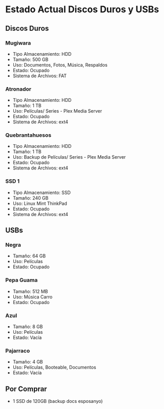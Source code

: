 # Estado Actual Discos Duros y USBs

## Discos Duros

### Mugiwara

- Tipo Almacenamiento: HDD
- Tamaño: 500 GB
- Uso: Documentos, Fotos, Música, Respaldos
- Estado: Ocupado
- Sistema de Archivos: FAT

### Atronador

- Tipo Almacenamiento: HDD
- Tamaño: 1 TB
- Uso: Películas/ Series - Plex Media Server
- Estado: Ocupado
- Sistema de Archivos: ext4

### Quebrantahuesos

- Tipo Almacenamiento: HDD
- Tamaño: 1 TB
- Uso: Backup de Películas/ Series - Plex Media Server
- Estado: Ocupado
- Sistema de Archivos: ext4

### SSD 1

- Tipo Almacenamiento: SSD
- Tamaño: 240 GB
- Uso: Linux Mint ThinkPad
- Estado: Ocupado
- Sistema de Archivos: ext4

## USBs

### Negra

- Tamaño: 64 GB
- Uso: Películas
- Estado: Ocupado

### Pepa Guama

- Tamaño: 512 MB
- Uso: Música Carro
- Estado: Ocupado

### Azul

- Tamaño: 8 GB
- Uso: Películas
- Estado: Vacía

### Pajarraco

- Tamaño: 4 GB
- Uso: Películas, Booteable, Documentos
- Estado: Vacía

## Por Comprar

- 1 SSD de 120GB (backup docs esposanyo)